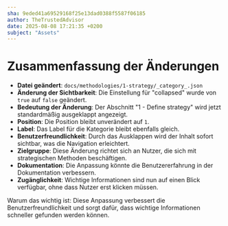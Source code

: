 ```yaml
---
sha: 9eded41a69529168f25e13dad0388f5587f06185
author: TheTrustedAdvisor
date: 2025-08-08 17:21:35 +0200
subject: "Assets"
---
```


  # Zusammenfassung der Änderungen

- **Datei geändert**: `docs/methodologies/1-strategy/_category_.json`
- **Änderung der Sichtbarkeit**: Die Einstellung für "collapsed" wurde von `true` auf `false` geändert.
- **Bedeutung der Änderung**: Der Abschnitt "1 - Define strategy" wird jetzt standardmäßig ausgeklappt angezeigt.
- **Position**: Die Position bleibt unverändert auf `1`.
- **Label**: Das Label für die Kategorie bleibt ebenfalls gleich.
- **Benutzerfreundlichkeit**: Durch das Ausklappen wird der Inhalt sofort sichtbar, was die Navigation erleichtert.
- **Zielgruppe**: Diese Änderung richtet sich an Nutzer, die sich mit strategischen Methoden beschäftigen.
- **Dokumentation**: Die Anpassung könnte die Benutzererfahrung in der Dokumentation verbessern.
- **Zugänglichkeit**: Wichtige Informationen sind nun auf einen Blick verfügbar, ohne dass Nutzer erst klicken müssen.

Warum das wichtig ist: Diese Anpassung verbessert die Benutzerfreundlichkeit und sorgt dafür, dass wichtige Informationen schneller gefunden werden können.
